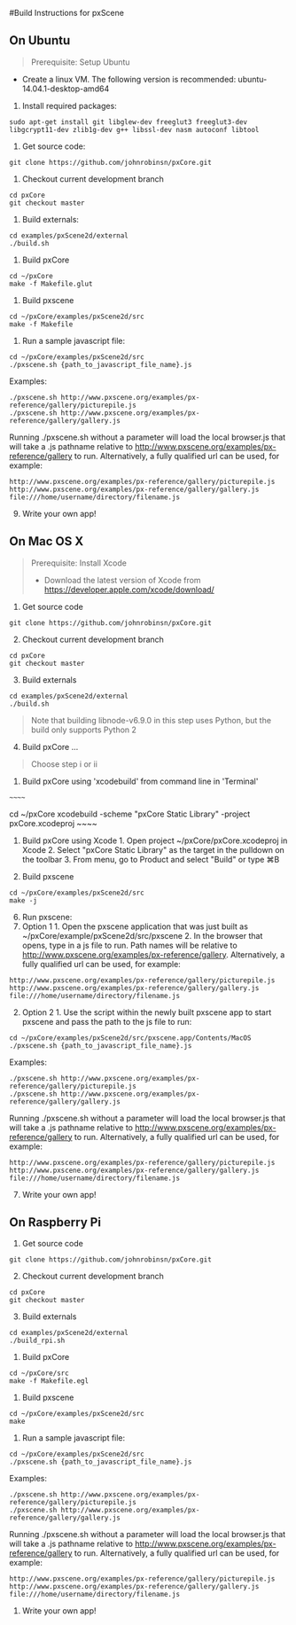 #Build Instructions for pxScene

## On Ubuntu
>Prerequisite:  Setup Ubuntu
   * Create a linux VM.  The following version is recommended:  ubuntu-14.04.1-desktop-amd64
   
1. Install required packages:
  ~~~~
sudo apt-get install git libglew-dev freeglut3 freeglut3-dev libgcrypt11-dev zlib1g-dev g++ libssl-dev nasm autoconf libtool
  ~~~~

1. Get source code:
  ~~~~
git clone https://github.com/johnrobinsn/pxCore.git
  ~~~~
  
1. Checkout current development branch
  ~~~~
cd pxCore
git checkout master
  ~~~~

1. Build externals:
  ~~~~
cd examples/pxScene2d/external
./build.sh
  ~~~~

1. Build pxCore
  ~~~~
cd ~/pxCore 
make -f Makefile.glut
  ~~~~

1. Build pxscene
  ~~~~
cd ~/pxCore/examples/pxScene2d/src
make -f Makefile
  ~~~~

1. Run a sample javascript file:
  ~~~~
cd ~/pxCore/examples/pxScene2d/src
./pxscene.sh {path_to_javascript_file_name}.js
  ~~~~
Examples:
  ~~~~
./pxscene.sh http://www.pxscene.org/examples/px-reference/gallery/picturepile.js
./pxscene.sh http://www.pxscene.org/examples/px-reference/gallery/gallery.js
  ~~~~
Running ./pxscene.sh without a parameter will load the local browser.js that will take a .js pathname relative to http://www.pxscene.org/examples/px-reference/gallery to run.  Alternatively, a fully qualified url can be used, for example:
  ~~~~
http://www.pxscene.org/examples/px-reference/gallery/picturepile.js
http://www.pxscene.org/examples/px-reference/gallery/gallery.js
file:///home/username/directory/filename.js
  ~~~~
9. Write your own app!


## On Mac OS X 

>Prerequisite:  Install Xcode
>   * Download the latest version of Xcode from https://developer.apple.com/xcode/download/

1. Get source code
  ~~~~
  git clone https://github.com/johnrobinsn/pxCore.git
  ~~~~
  
2. Checkout current development branch
  ~~~~
  cd pxCore
  git checkout master
  ~~~~
  
3. Build externals
  ~~~~
  cd examples/pxScene2d/external
  ./build.sh
  ~~~~
> Note that building libnode-v6.9.0 in this step uses Python, but the build only supports Python 2

4. Build pxCore ...
> Choose step i or ii

  1. Build pxCore using 'xcodebuild' from command line in 'Terminal'
  
    ~~~~
cd ~/pxCore
xcodebuild -scheme "pxCore Static Library" -project pxCore.xcodeproj
    ~~~~
  1. Build pxCore using Xcode
    1. Open project ~/pxCore/pxCore.xcodeproj in Xcode
    2. Select "pxCore Static Library" as the target in the pulldown on the toolbar
    3. From menu, go to Product and select "Build" or type  ⌘B
    
5. Build pxscene
  ~~~~
cd ~/pxCore/examples/pxScene2d/src
make -j
  ~~~~
  
6. Run pxscene: 
  1. Option 1
    1. Open the pxscene application that was just built as ~/pxCore/example/pxScene2d/src/pxscene
    2. In the browser that opens, type in a js file to run.  Path names will be relative to http://www.pxscene.org/examples/px-reference/gallery. Alternatively, a fully qualified url can be used, for example:
  ~~~~
http://www.pxscene.org/examples/px-reference/gallery/picturepile.js
http://www.pxscene.org/examples/px-reference/gallery/gallery.js
file:///home/username/directory/filename.js
  ~~~~
    
  2. Option 2
    1. Use the script within the newly built pxscene app to start pxscene and pass the path to the js file to run:
  ~~~~ 
cd ~/pxCore/examples/pxScene2d/src/pxscene.app/Contents/MacOS
./pxscene.sh {path_to_javascript_file_name}.js
  ~~~~
Examples:
  ~~~~
./pxscene.sh http://www.pxscene.org/examples/px-reference/gallery/picturepile.js
./pxscene.sh http://www.pxscene.org/examples/px-reference/gallery/gallery.js
  ~~~~
Running ./pxscene.sh without a parameter will load the local browser.js that will take a .js pathname relative to http://www.pxscene.org/examples/px-reference/gallery to run.  Alternatively, a fully qualified url can be used, for example:
  ~~~~
http://www.pxscene.org/examples/px-reference/gallery/picturepile.js
http://www.pxscene.org/examples/px-reference/gallery/gallery.js
file:///home/username/directory/filename.js
  ~~~~
  
7. Write your own app!


## On Raspberry Pi


1. Get source code
  ~~~~
  git clone https://github.com/johnrobinsn/pxCore.git
  ~~~~
  
2. Checkout current development branch
  ~~~~
  cd pxCore
  git checkout master
  ~~~~
  
3. Build externals
  ~~~~
  cd examples/pxScene2d/external
  ./build_rpi.sh
  ~~~~

1. Build pxCore
  ~~~~
cd ~/pxCore/src
make -f Makefile.egl
  ~~~~

1. Build pxscene
  ~~~~
cd ~/pxCore/examples/pxScene2d/src
make
  ~~~~

1. Run a sample javascript file:
  ~~~~
cd ~/pxCore/examples/pxScene2d/src
./pxscene.sh {path_to_javascript_file_name}.js
  ~~~~
Examples:
  ~~~~
./pxscene.sh http://www.pxscene.org/examples/px-reference/gallery/picturepile.js
./pxscene.sh http://www.pxscene.org/examples/px-reference/gallery/gallery.js
  ~~~~
Running ./pxscene.sh without a parameter will load the local browser.js that will take a .js pathname relative to http://www.pxscene.org/examples/px-reference/gallery to run.  Alternatively, a fully qualified url can be used, for example:
  ~~~~
http://www.pxscene.org/examples/px-reference/gallery/picturepile.js
http://www.pxscene.org/examples/px-reference/gallery/gallery.js
file:///home/username/directory/filename.js
  ~~~~
1. Write your own app!


